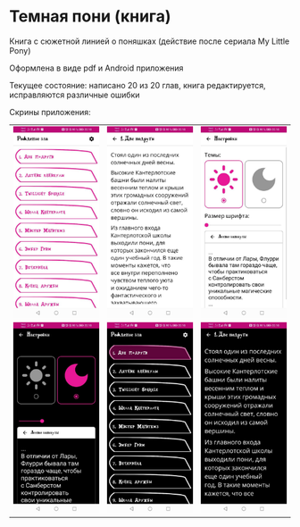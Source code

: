 # Темная пони (книга)

Книга с сюжетной линией о поняшках (действие после сериала My Little Pony)

Оформлена в виде pdf и Android приложения

Текущее состояние: написано 20 из 20 глав, книга редактируется, исправляются различные ошибки

Скрины приложения:

<table>
  <tr>
    <td><img src="screens/screen1.jpg"/></td>
    <td><img src="screens/screen2.jpg"/></td>
    <td><img src="screens/screen3.jpg"/></td>
  </tr>
  <tr>
    <td><img src="screens/screen4.jpg"/></td>
    <td><img src="screens/screen5.jpg"/></td>
    <td><img src="screens/screen6.jpg"/></td>
  </tr>
</table>
